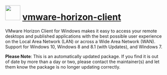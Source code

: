 ﻿# <img src="https://rawcdn.githack.com/virtualex-itv/chocolatey-packages/5e488db2693d987c03b071fae758bbffbd8eecc8/icons/vmware-horizon-client.png" width="48" height="48"/> [vmware-horizon-client](https://community.chocolatey.org/packages/vmware-horizon-client)

VMware Horizon Client for Windows makes it easy to access your remote desktops and published applications with the best possible user experience on the Local Area Network (LAN) or across a Wide Area Network (WAN). Support for Windows 10, Windows 8 and 8.1 (with Updates), and Windows 7.

**Please Note**: This is an automatically updated package. If you find it is
out of date by more than a day or two, please contact the maintainer(s) and
let them know the package is no longer updating correctly.
